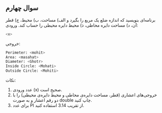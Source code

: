 ## سوال چهارم
برنامه‌ای بنويسيد كه اندازه ضلع يک مربع را بگيرد و الف)‌ مساحت، ب) محيط، ج) قطر آن، د) مساحت دايره محاطی، ذ) محيط دايره محيطی را حساب كند.
ورودی:

```sh
<x>
```

خروجی:

```sh
Perimeter: <mohit>
Area: <masahat>
Diameter: <Ghotr>
Inside Circle: <Mohati>
Outside Circle: <Mohiti>
```

 نکات:

 1. عدد ورودی (x) صحیح است.
 2. خروجی‌های اعشاری (قطر، مساحت دایره‌ی محاطی و محیط دایره‌ی محیطی) را با دو رقم اعشار و به صورت double  چاپ کنید.
 3. برای عدد PI از تقریب 3.14 استفاده کنید.